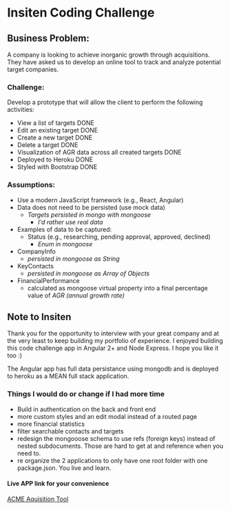 # Insiten Coding Challenge
## Business Problem:
A company is looking to achieve inorganic growth through acquisitions. They have asked us to develop an online tool to track and analyze potential target companies.
### Challenge:
Develop a prototype that will allow the client to perform the following activities:
- View a list of targets DONE
- Edit an existing target DONE
- Create a new target DONE
- Delete a target DONE
- Visualization of AGR data across all created targets DONE
- Deployed to Heroku DONE
- Styled with Bootstrap DONE
### Assumptions:
- Use a modern JavaScript framework (e.g., React, Angular)
- Data does not need to be persisted (use mock data) 
  -  *Targets persisted in mongo with mongoose*
     - *I'd rather use real data*
- Examples of data to be captured:
  - Status (e.g., researching, pending approval, approved, declined) 
    - *Enum in mongoose*
- CompanyInfo
  - *persisted in mongoose as String*
- KeyContacts
  - *persisted in mongoose as Array of Objects*
- FinancialPerformance
  - calculated as mongoose virtual property into a final percentage value of *AGR (annual growth rate)*

## Note to Insiten

Thank you for the opportunity to interview with your great company and at the very least to keep building my portfolio of experience. 
I enjoyed building this code challenge app in Angular 2+ and Node Express. I hope you like it too :) 

 The Angular app has full data persistance using mongodb and is deployed to heroku as a MEAN full stack application.  

### Things I would do or change if I had more time 
- Build in authentication on the back and front end
- more custom styles and an edit modal instead of a routed page
- more financial statistics
- filter searchable contacts and targets
- redesign the mongooose schema to use refs (foreign keys) instead of        nested subdocuments. Those are hard to get at and reference when you       need to. 
- re organize the 2 applications to only have one root folder with one       package.json.  You live and learn.  

#### Live APP link for your convenience


[ACME Aquisition Tool](https://calm-escarpment-40693.herokuapp.com)


